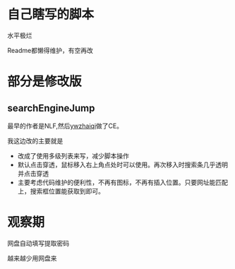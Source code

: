 # 自己瞎写的脚本
水平极烂

Readme都懒得维护，有空再改

# 部分是修改版
## searchEngineJump
最早的作者是NLF,然后[ywzhaiqi](https://github.com/ywzhaiqi/userscript)做了CE。

我这边改的主要就是

* 改成了使用多级列表来写，减少脚本操作
* 默认点击穿透，鼠标移入右上角点处时可以使用。再次移入时搜索条几乎透明并点击穿透
* 主要考虑代码维护的便利性，不再有图标，不再有插入位置。只要网址能匹配上，搜索框位置能获取到即可。

# 观察期
网盘自动填写提取密码

越来越少用网盘来

